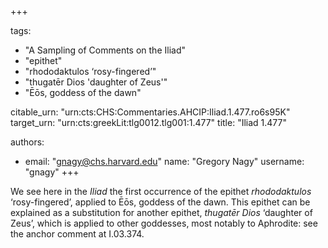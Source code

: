 +++

tags:
- "A Sampling of Comments on the Iliad"
- "epithet"
- "rhododaktulos ‘rosy-fingered’"
- "thugatēr Dios &#39;daughter of Zeus&#39;"
- "Ēōs, goddess of the dawn"

citable_urn: "urn:cts:CHS:Commentaries.AHCIP:Iliad.1.477.ro6s95K"
target_urn: "urn:cts:greekLit:tlg0012.tlg001:1.477"
title: "Iliad 1.477"

authors:
- email: "gnagy@chs.harvard.edu"
  name: "Gregory Nagy"
  username: "gnagy"
+++

<p>We see here in the <em>Iliad</em> the first occurrence of the epithet <em>rhododaktulos</em> ‘rosy-fingered’, applied to Ēōs, goddess of the dawn. This epithet can be explained as a substitution for another epithet, <em>thugatēr Dios</em> ‘daughter of Zeus’, which is applied to other goddesses, most notably to Aphrodite: see the anchor comment at I.03.374.  </p>